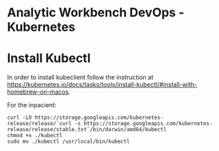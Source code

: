 # Analytic Workbench DevOps - Kubernetes

# Install Kubectl
In order to install kubeclient follow the instruction at https://kubernetes.io/docs/tasks/tools/install-kubectl/#install-with-homebrew-on-macos.

For the inpacient:

	curl -LO https://storage.googleapis.com/kubernetes-release/release/`curl -s https://storage.googleapis.com/kubernetes-release/release/stable.txt`/bin/darwin/amd64/kubectl
	chmod +x ./kubectl
	sudo mv ./kubectl /usr/local/bin/kubectl

